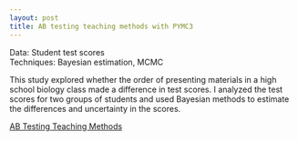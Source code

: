 ```yaml
---
layout: post
title: AB testing teaching methods with PYMC3  
---
```


Data: Student test scores  
Techniques: Bayesian estimation, MCMC

This study explored whether the order of presenting materials in a high school biology class made a difference in test scores. I analyzed the test scores for two groups of students and used Bayesian methods to estimate the differences and uncertainty in the scores.

[AB Testing Teaching Methods](https://github.com/JoomiK/AB-testing-teaching-methods/blob/master/AB_Testing_teaching_methods.ipynb)

